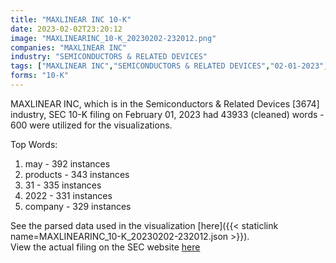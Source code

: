 ```yaml
---
title: "MAXLINEAR INC 10-K"
date: 2023-02-02T23:20:12
image: "MAXLINEARINC_10-K_20230202-232012.png"
companies: "MAXLINEAR INC"
industry: "SEMICONDUCTORS & RELATED DEVICES"
tags: ["MAXLINEAR INC","SEMICONDUCTORS & RELATED DEVICES","02-01-2023","10-K"]
forms: "10-K"
---
```

MAXLINEAR INC, which is in the Semiconductors & Related Devices [3674] industry, SEC 10-K filing on February 01, 2023 had 43933 (cleaned) words - 600 were utilized for the visualizations.

Top Words:
1. may - 392 instances
2. products - 343 instances
3. 31 - 335 instances
4. 2022 - 331 instances
5. company - 329 instances


See the parsed data used in the visualization [here]({{< staticlink name=MAXLINEARINC_10-K_20230202-232012.json >}}).  
View the actual filing on the SEC website [here](https://www.sec.gov/Archives/edgar/data/1288469/0001288469-23-000009.txt)